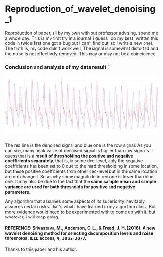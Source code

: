 # Reproduction_of_wavelet_denoising_1
Reproduction of paper, all by my own with out professor advising, spend me a whole day. This is my first try in a journal, i guess i do my best, written this code in twice(first one got a bug but i can't find out, so i write a new one). The truth is, my code didn't work well, The signal is somewhat distorted and the noise is not effectively removed. This may or may not be a coincidence.



### Conclusion and analysis of my data result：

![image-20240425023403306](README.assets/image-20240425023403306.png)

The red line is the denoised signal and blue one is the row signal. As you can see, many peak value of denoised signal is higher than row signal's. I guess that is a **result of thresholding the positive and negative coefficients separately**, that is, in some dec-level, only the negative coefficients has been set to 0 due to the hard thresholding in some location, but those positive coefficients from other dec-level but in the same location are not changed. So as why some magnitude in red one is lower than blue one. It may also be due to the fact that the **same sample mean and sample variance are used for both thresholds for positive and negative parameters**.

Any algorithm that assumes some aspects of its superiority inevitably assumes certain risks. that's what i have learned in my algorithm class. But more evidence would need to be experimented with to come up with it. but whatever, i will keep going. 



#### REFERENCE: Srivastava, M., Anderson, C. L., & Freed, J. H. (2016). A new wavelet denoising method for selecting decomposition levels and noise thresholds. IEEE access, 4, 3862-3877.

Thanks to this paper and his author.
